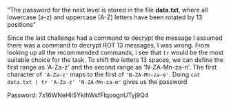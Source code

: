 "The password for the next level is stored in the file **data.txt**, where all lowercase (a-z) and uppercase (A-Z) letters have been rotated by 13 positions"

Since the last challenge had a command to decrypt the message I assumed there was a command to decrypt ROT 13 messages, I was wrong. From looking up all the recommended commands, i see that `tr` would be the most suitable choice for the task. To shift the letters 13 spaces, we can define the first range as 'A-Za-z' and the second range as 'N-ZA-Mn-za-n'. The first character of `'A-Za-z'` maps to the first of `'N-ZA-Mn-za-m'`. Doing `cat data.txt | tr 'A-Za-z' 'N-ZA-Mn-za-m'` gives us the password

Password: 7x16WNeHIi5YkIhWsfFIqoognUTyj9Q4